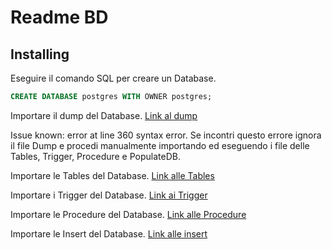 # Readme BD

## Installing
Eseguire il comando SQL per creare un Database.

```sql
CREATE DATABASE postgres WITH OWNER postgres;
```

Importare il dump del Database.
[Link al dump](https://github.com/taekwondodev/OOBD2324project-unina/blob/main/BD/db_dump.sql)

Issue known: error at line 360 syntax error. Se incontri questo errore ignora il file Dump e procedi manualmente importando ed eseguendo i file delle Tables, Trigger, Procedure e PopulateDB.

Importare le Tables del Database.
[Link alle Tables](https://github.com/taekwondodev/OOBD2324project-unina/blob/main/BD/TABLES.sql)

Importare i Trigger del Database.
[Link ai Trigger](https://github.com/taekwondodev/OOBD2324project-unina/blob/main/BD/TRIGGER.sql)

Importare le Procedure del Database.
[Link alle Procedure](https://github.com/taekwondodev/OOBD2324project-unina/blob/main/BD/PROCEDURE.sql)

Importare le Insert del Database.
[Link alle insert](https://github.com/taekwondodev/OOBD2324project-unina/blob/main/BD/PopulateDB.sql)
